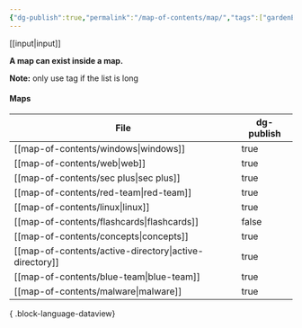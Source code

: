 ```yaml
---
{"dg-publish":true,"permalink":"/map-of-contents/map/","tags":["gardenEntry"]}
---
```


[[input\|input]]

**A map can exist inside a map.**

**Note:** only use tag if the list is long
#### Maps
| File                                                      | dg-publish |
| --------------------------------------------------------- | ---------- |
| [[map-of-contents/windows\|windows]]                   | true       |
| [[map-of-contents/web\|web]]                           | true       |
| [[map-of-contents/sec plus\|sec plus]]                 | true       |
| [[map-of-contents/red-team\|red-team]]                 | true       |
| [[map-of-contents/linux\|linux]]                       | true       |
| [[map-of-contents/flashcards\|flashcards]]             | false      |
| [[map-of-contents/concepts\|concepts]]                 | true       |
| [[map-of-contents/active-directory\|active-directory]] | true       |
| [[map-of-contents/blue-team\|blue-team]]               | true       |
| [[map-of-contents/malware\|malware]]                   | true       |

{ .block-language-dataview}

